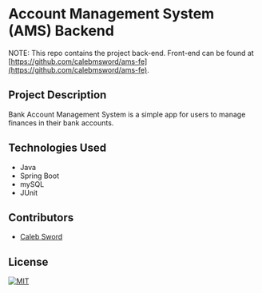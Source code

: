 # Account Management System (AMS) Backend

NOTE: This repo contains the project back-end. Front-end can be found at [https://github.com/calebmsword/ams-fe](https://github.com/calebmsword/ams-fe).

## Project Description

Bank Account Management System is a simple app for users to manage finances in their bank accounts.

## Technologies Used

- Java
- Spring Boot
- mySQL
- JUnit

## Contributors

- [Caleb Sword](https://github.com/calebmsword)

## License

[![MIT](https://img.shields.io/github/license/RevatureRobert/2106Jun07RNCN-2-p2-be?style=for-the-badge)](https://github.com/Perfect-Personnel-Placement/backend/blob/cce792fb7b2227d101d330f048cc7a3d8ff762ec/LICENSE)
